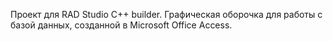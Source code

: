 Проект для RAD Studio C++ builder. Графическая оборочка для работы с базой данных, созданной в Microsoft Office Access.
